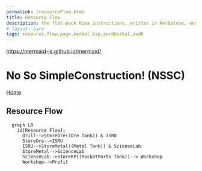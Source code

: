 ```yaml
---
permalink: /resourceFlow.html
title: Resource Flow
description: the flat-pack Kiea instructions, written in Kerbalese, unusally present, the missing half
# layout: bare
tags: resource,flow,page,kerbal,ksp,zer0Kerbal,zedK
---
```

<!--
Not So SimpleConstruction! (NSSC)
created: 26 Feb 2022
updated: 26 Feb 2022
-->

https://mermaid-js.github.io/mermaid/
<script src="https://kit.fontawesome.com/0ea5493613.js" crossorigin="anonymous"></script>
<i class="fa fa-gear fa-spin fa-3x" style="color: firebrick"></i>


# No So SimpleConstruction! (NSSC)

[Home](./index)

## Resource Flow

```mermaid
  graph LR
    id[Resource Flow];
      Drill-->StoreOre((Ore Tank)) & ISRU
      StoreOre-->ISRU
      ISRU-->StoreMetal((Metal Tank)) & ScienceLab
      StoreMetal-->ScienceLab
      ScienceLab-->StoreRP((RocketParts Tank))--> Workshop
      Workshop-->Profit
```

<!-- this file CC BY-ND 3.0 Unported by zer0Kerbal -->
